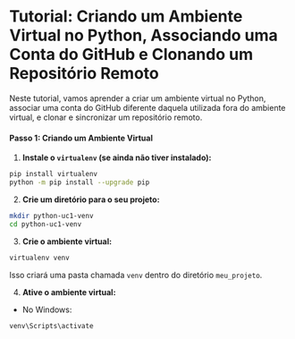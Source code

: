 
# Tutorial: Criando um Ambiente Virtual no Python, Associando uma Conta do GitHub e Clonando um Repositório Remoto

Neste tutorial, vamos aprender a criar um ambiente virtual no Python, associar uma conta do GitHub diferente daquela utilizada fora do ambiente virtual, e clonar e sincronizar um repositório remoto.

#### Passo 1: Criando um Ambiente Virtual

1. **Instale o `virtualenv` (se ainda não tiver instalado):**

```bash
pip install virtualenv
python -m pip install --upgrade pip
```

2. **Crie um diretório para o seu projeto:**

```bash
mkdir python-uc1-venv
cd python-uc1-venv
```

3. **Crie o ambiente virtual:**

```bash
virtualenv venv
```

Isso criará uma pasta chamada `venv` dentro do diretório `meu_projeto`.

4. **Ative o ambiente virtual:**

- No Windows:

```bash
venv\Scripts\activate
```
